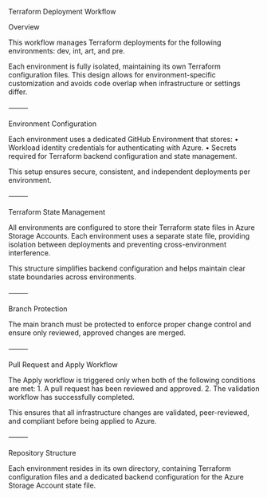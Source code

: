 Terraform Deployment Workflow

Overview

This workflow manages Terraform deployments for the following environments:
dev, int, art, and pre.

Each environment is fully isolated, maintaining its own Terraform configuration files. This design allows for environment-specific customization and avoids code overlap when infrastructure or settings differ.

⸻

Environment Configuration

Each environment uses a dedicated GitHub Environment that stores:
	•	Workload identity credentials for authenticating with Azure.
	•	Secrets required for Terraform backend configuration and state management.

This setup ensures secure, consistent, and independent deployments per environment.

⸻

Terraform State Management

All environments are configured to store their Terraform state files in Azure Storage Accounts.
Each environment uses a separate state file, providing isolation between deployments and preventing cross-environment interference.

This structure simplifies backend configuration and helps maintain clear state boundaries across environments.

⸻

Branch Protection

The main branch must be protected to enforce proper change control and ensure only reviewed, approved changes are merged.

⸻

Pull Request and Apply Workflow

The Apply workflow is triggered only when both of the following conditions are met:
	1.	A pull request has been reviewed and approved.
	2.	The validation workflow has successfully completed.

This ensures that all infrastructure changes are validated, peer-reviewed, and compliant before being applied to Azure.

⸻

Repository Structure

Each environment resides in its own directory, containing Terraform configuration files and a dedicated backend configuration for the Azure Storage Account state file.
